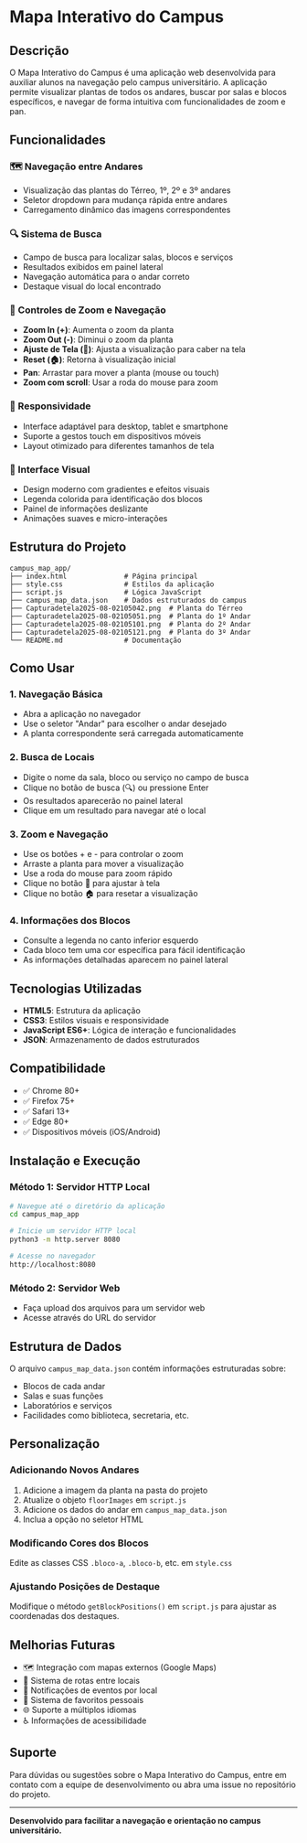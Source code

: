 # Mapa Interativo do Campus

## Descrição
O Mapa Interativo do Campus é uma aplicação web desenvolvida para auxiliar alunos na navegação pelo campus universitário. A aplicação permite visualizar plantas de todos os andares, buscar por salas e blocos específicos, e navegar de forma intuitiva com funcionalidades de zoom e pan.

## Funcionalidades

### 🗺️ Navegação entre Andares
- Visualização das plantas do Térreo, 1º, 2º e 3º andares
- Seletor dropdown para mudança rápida entre andares
- Carregamento dinâmico das imagens correspondentes

### 🔍 Sistema de Busca
- Campo de busca para localizar salas, blocos e serviços
- Resultados exibidos em painel lateral
- Navegação automática para o andar correto
- Destaque visual do local encontrado

### 🔎 Controles de Zoom e Navegação
- **Zoom In (+)**: Aumenta o zoom da planta
- **Zoom Out (-)**: Diminui o zoom da planta
- **Ajuste de Tela (📱)**: Ajusta a visualização para caber na tela
- **Reset (🏠)**: Retorna à visualização inicial
- **Pan**: Arrastar para mover a planta (mouse ou touch)
- **Zoom com scroll**: Usar a roda do mouse para zoom

### 📱 Responsividade
- Interface adaptável para desktop, tablet e smartphone
- Suporte a gestos touch em dispositivos móveis
- Layout otimizado para diferentes tamanhos de tela

### 🎨 Interface Visual
- Design moderno com gradientes e efeitos visuais
- Legenda colorida para identificação dos blocos
- Painel de informações deslizante
- Animações suaves e micro-interações

## Estrutura do Projeto

```
campus_map_app/
├── index.html              # Página principal
├── style.css               # Estilos da aplicação
├── script.js               # Lógica JavaScript
├── campus_map_data.json    # Dados estruturados do campus
├── Capturadetela2025-08-02105042.png  # Planta do Térreo
├── Capturadetela2025-08-02105051.png  # Planta do 1º Andar
├── Capturadetela2025-08-02105101.png  # Planta do 2º Andar
├── Capturadetela2025-08-02105121.png  # Planta do 3º Andar
└── README.md               # Documentação
```

## Como Usar

### 1. Navegação Básica
- Abra a aplicação no navegador
- Use o seletor "Andar" para escolher o andar desejado
- A planta correspondente será carregada automaticamente

### 2. Busca de Locais
- Digite o nome da sala, bloco ou serviço no campo de busca
- Clique no botão de busca (🔍) ou pressione Enter
- Os resultados aparecerão no painel lateral
- Clique em um resultado para navegar até o local

### 3. Zoom e Navegação
- Use os botões + e - para controlar o zoom
- Arraste a planta para mover a visualização
- Use a roda do mouse para zoom rápido
- Clique no botão 📱 para ajustar à tela
- Clique no botão 🏠 para resetar a visualização

### 4. Informações dos Blocos
- Consulte a legenda no canto inferior esquerdo
- Cada bloco tem uma cor específica para fácil identificação
- As informações detalhadas aparecem no painel lateral

## Tecnologias Utilizadas

- **HTML5**: Estrutura da aplicação
- **CSS3**: Estilos visuais e responsividade
- **JavaScript ES6+**: Lógica de interação e funcionalidades
- **JSON**: Armazenamento de dados estruturados

## Compatibilidade

- ✅ Chrome 80+
- ✅ Firefox 75+
- ✅ Safari 13+
- ✅ Edge 80+
- ✅ Dispositivos móveis (iOS/Android)

## Instalação e Execução

### Método 1: Servidor HTTP Local
```bash
# Navegue até o diretório da aplicação
cd campus_map_app

# Inicie um servidor HTTP local
python3 -m http.server 8080

# Acesse no navegador
http://localhost:8080
```

### Método 2: Servidor Web
- Faça upload dos arquivos para um servidor web
- Acesse através do URL do servidor

## Estrutura de Dados

O arquivo `campus_map_data.json` contém informações estruturadas sobre:
- Blocos de cada andar
- Salas e suas funções
- Laboratórios e serviços
- Facilidades como biblioteca, secretaria, etc.

## Personalização

### Adicionando Novos Andares
1. Adicione a imagem da planta na pasta do projeto
2. Atualize o objeto `floorImages` em `script.js`
3. Adicione os dados do andar em `campus_map_data.json`
4. Inclua a opção no seletor HTML

### Modificando Cores dos Blocos
Edite as classes CSS `.bloco-a`, `.bloco-b`, etc. em `style.css`

### Ajustando Posições de Destaque
Modifique o método `getBlockPositions()` em `script.js` para ajustar as coordenadas dos destaques.

## Melhorias Futuras

- 🗺️ Integração com mapas externos (Google Maps)
- 📍 Sistema de rotas entre locais
- 🔔 Notificações de eventos por local
- 👥 Sistema de favoritos pessoais
- 🌐 Suporte a múltiplos idiomas
- ♿ Informações de acessibilidade

## Suporte

Para dúvidas ou sugestões sobre o Mapa Interativo do Campus, entre em contato com a equipe de desenvolvimento ou abra uma issue no repositório do projeto.

---

**Desenvolvido para facilitar a navegação e orientação no campus universitário.**

